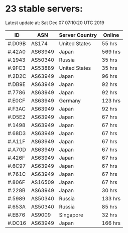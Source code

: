 # 23 stable servers:

Latest update at: Sat Dec 07 07:10:20 UTC 2019

| ID | ASN | Server Country | Online |
| -- | --- | -------------- | ------ |
| #.D09B | AS174 | United States | 55 hrs |
| #.42A0 | AS63949 | Japan | 569 hrs |
| #.1943 | AS50340 | Russia | 35 hrs |
| #.9FC3 | AS53889 | United States | 35 hrs |
| #.2D2C | AS63949 | Japan | 96 hrs |
| #.DB9E | AS63949 | Japan | 92 hrs |
| #.7786 | AS63949 | Japan | 92 hrs |
| #.E0CF | AS63949 | Germany | 123 hrs |
| #.F3AC | AS63949 | Japan | 92 hrs |
| #.D5E2 | AS63949 | Japan | 67 hrs |
| #.1498 | AS63949 | Japan | 67 hrs |
| #.68D3 | AS63949 | Japan | 67 hrs |
| #.A11F | AS63949 | Japan | 67 hrs |
| #.A70D | AS63949 | Japan | 67 hrs |
| #.426F | AS63949 | Japan | 67 hrs |
| #.6C97 | AS63949 | Japan | 67 hrs |
| #.761C | AS63949 | Japan | 67 hrs |
| #.806F | AS16509 | Japan | 67 hrs |
| #.228B | AS63949 | Japan | 30 hrs |
| #.5989 | AS50340 | Russia | 133 hrs |
| #.653A | AS50340 | Russia | 85 hrs |
| #.EB76 | AS9009 | Singapore | 32 hrs |
| #.DC16 | AS63949 | Japan | 166 hrs |

